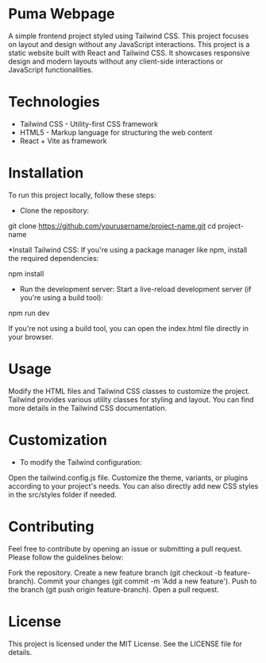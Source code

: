 # Puma Webpage
A simple frontend project styled using Tailwind CSS. This project focuses on layout and design without any JavaScript interactions.
This project is a static website built with React and Tailwind CSS. It showcases responsive design and modern layouts without any client-side interactions or JavaScript functionalities.

# Technologies

- Tailwind CSS - Utility-first CSS framework
- HTML5 - Markup language for structuring the web content
- React + Vite as framework

# Installation
To run this project locally, follow these steps:

* Clone the repository:

git clone https://github.com/yourusername/project-name.git
cd project-name

*Install Tailwind CSS: If you're using a package manager like npm, install the required dependencies:

npm install

* Run the development server: Start a live-reload development server (if you're using a build tool):

npm run dev

If you're not using a build tool, you can open the index.html file directly in your browser.

# Usage
Modify the HTML files and Tailwind CSS classes to customize the project. Tailwind provides various utility classes for styling and layout. You can find more details in the Tailwind CSS documentation.

# Customization

* To modify the Tailwind configuration:

Open the tailwind.config.js file.
Customize the theme, variants, or plugins according to your project's needs.
You can also directly add new CSS styles in the src/styles folder if needed.

# Contributing

Feel free to contribute by opening an issue or submitting a pull request. Please follow the guidelines below:

Fork the repository.
Create a new feature branch (git checkout -b feature-branch).
Commit your changes (git commit -m 'Add a new feature').
Push to the branch (git push origin feature-branch).
Open a pull request.

# License
This project is licensed under the MIT License. See the LICENSE file for details.